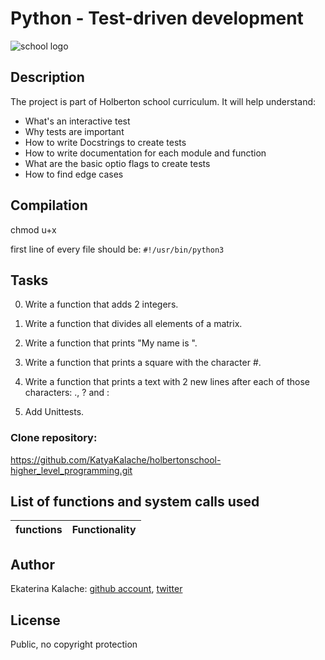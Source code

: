 # Python - Test-driven development
![school logo](https://s3.amazonaws.com/intranet-projects-files/holbertonschool-higher-level_programming+/246/giphy-4.gif)
## Description
The project is part of Holberton school curriculum. It will help understand:

* What's an interactive test
* Why tests are important
* How to write Docstrings to create tests
* How to write documentation for each module and function
* What are the basic optio flags to create tests
* How to find edge cases
## Compilation
chmod u+x

first line of every file should be: `#!/usr/bin/python3`
## Tasks

0) Write a function that adds 2 integers.

1) Write a function that divides all elements of a matrix.

2) Write a function that prints "My name is ".

3) Write a function that prints a square with the character #.

4) Write a function that prints a text with 2 new lines after each of those characters: ., ? and :

5) Add Unittests.

### __Clone repository:__
https://github.com/KatyaKalache/holbertonschool-higher_level_programming.git
## List of functions and system calls used
| functions        | Functionality                    |
| ---------------- | -------------------------------- |

## Author
Ekaterina Kalache: [github account](https://github.com/KatyaKalache), [twitter](https://twitter.com/KatyaKalache)

## License
Public, no copyright protection